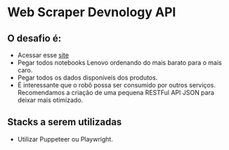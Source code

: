 # Web Scraper Devnology API

## O desafio é:

* Acessar esse [site](https://webscraper.io/test-sites/e-commerce/allinone)
* Pegar todos notebooks Lenovo ordenando do mais barato para o mais caro.
* Pegar todos os dados disponíveis dos produtos.
* É interessante que o robô possa ser consumido por outros serviços. Recomendamos a criação de uma pequena RESTFul API JSON para deixar mais otimizado.

## Stacks a serem utilizadas
* Utilizar Puppeteer ou Playwright.
